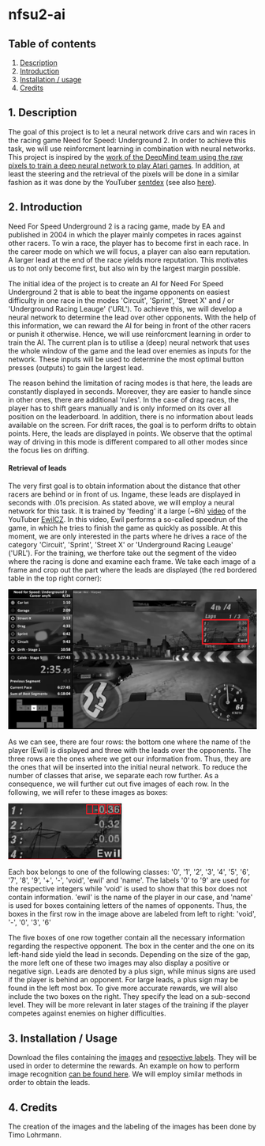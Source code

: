 # nfsu2-ai

## Table of contents

1. [ Description ](#description)
2. [ Introduction ](#introduction)
3. [ Installation / usage ](#installation)
4. [ Credits ](#credits)

<a name="description"></a>
## 1. Description
The goal of this project is to let a neural network drive cars and win races in the racing game Need for Speed: Underground 2. In order to achieve this task, we will use reinforcment learning in combination with neural networks. This project is inspired by the [work of the DeepMind team using the raw pixels to train a deep neural network to play Atari games](http://arxiv.org/pdf/1312.5602v1.pdf). In addition, at least the steering and the retrieval of the pixels will be done in a similar fashion as it was done by the YouTuber [sentdex](https://www.youtube.com/user/sentdex) (see also [here](https://pythonprogramming.net/next-steps-python-plays-gta-v/)).

<a name="introduction"></a>
## 2. Introduction
Need For Speed Underground 2 is a racing game, made by EA and published in 2004 in which the player mainly competes in races against other racers. To win a race, the player has to become first in each race. In the career mode on which we will focus, a player can also earn reputation. A larger lead at the end of the race yields more reputation. This motivates us to not only become first, but also win by the largest margin possible.

The initial idea of the project is to create an AI for Need For Speed Underground 2 that is able to beat the ingame opponents on easiest difficulty in one race in the modes 'Circuit', 'Sprint', 'Street X' and / or 'Underground Racing Leauge' ('URL').
To achieve this, we will develop a neural network to determine the lead over other opponents. With the help of this information, we can reward the AI for being in front of the other racers or punish it otherwise. Hence, we will use reinforcment learning in order to train the AI. The current plan is to utilise a (deep) neural network that uses the whole window of the game and the lead over enemies as inputs for the network. These inputs will be used to determine the most optimal button presses (outputs) to gain the largest lead.

The reason behind the limitation of racing modes is that here, the leads are constantly displayed in seconds. Moreover, they are easier to handle since in other ones, there are additional 'rules'. In the case of drag races, the player has to shift gears manually and is only informed on its over all position on the leaderboard. In addition, there is no information about leads available on the screen. For drift races, the goal is to perform drifts to obtain points. Here, the leads are displayed in points. We observe that the optimal way of driving in this mode is different compared to all other modes since the focus lies on drifting.

#### Retrieval of leads

The very first goal is to obtain information about the distance that other racers are behind or in front of us. Ingame, these leads are displayed in seconds with .01s precision. As stated above, we will employ a neural network for this task. It is trained by 'feeding' it a large (~6h) [video](https://www.youtube.com/watch?v=m2Ed9cIhm4Y) of the YouTuber [EwilCZ](https://www.youtube.com/user/EwilCZ). In this video, Ewil performs a so-called speedrun of the game, in which he tries to finish the game as quickly as possible. At this moment, we are only interested in the parts where he drives a race of the category 'Circuit', 'Sprint', 'Street X' or 'Underground Racing Leauge' ('URL'). For the training, we therfore take out the segment of the video where the racing is done and examine each frame. We take each image of a frame and crop out the part where the leads are displayed (the red bordered table in the top right corner):

![alt text](./frame_race_314.png "A frame from a Street X race. We focus on the red bordered table in the top right corner")

As we can see, there are four rows: the bottom one where the name of the player (Ewil) is displayed and three with the leads over the opponents. The three rows are the ones where we get our information from. Thus, they are the ones that will be inserted into the initial neural network. To reduce the number of classes that arise, we separate each row further. As a consequence, we will further cut out five images of each row. In the following, we will refer to these images as boxes:

![alt text](./table_314.png "The table with the leads. The cuts are demonstrated in the first row. The boxes in the first row are labeled from left to right: 'void', '-', '0', '3', '6' ")

Each box belongs to one of the following classes: '0', '1', '2', '3', '4', '5', '6', '7', '8', '9', '+', '-', 'void', 'ewil' and 'name'. The labels '0' to '9' are used for the respective integers while 'void' is used to show that this box does not contain information. 'ewil' is the name of the player in our case, and 'name' is used for boxes containing letters of the names of opponents. Thus, the boxes in the first row in the image above are labeled from left to right: 'void', '-', '0', '3', '6'  

The five boxes of one row together contain all the necessary information regarding the respective opponent. The box in the center and the one on its left-hand side yield the lead in seconds. Depending on the size of the gap, the more left one of these two images may also display a positive or negative sign. Leads are denoted by a plus sign, while minus signs are used if the player is behind an opponent. For large leads, a plus sign may be found in the left most box. To give more accurate rewards, we will also include the two boxes on the right. They specify the lead on a sub-second level. They will be more relevant in later stages of the training if the player competes against enemies on higher difficulties.

<a name="installation"></a>
## 3. Installation / Usage
Download the files containing the [images](./images_boxes.zip) and [respective labels](./labels_one_list_314.data). They will be used in order to determine the rewards. An example on how to perform image recognition [can be found here](https://www.youtube.com/watch?v=Gj0iyo265bc). We will employ similar methods in order to obtain the leads.

<a name="credits"></a>
## 4. Credits

The creation of the images and the labeling of the images has been done by Timo Lohrmann.
